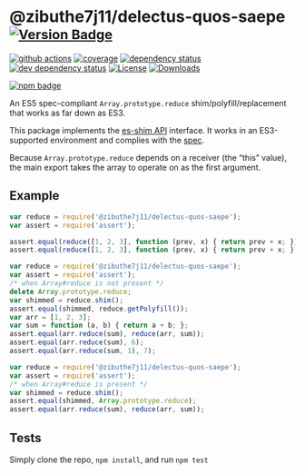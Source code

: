 # @zibuthe7j11/delectus-quos-saepe <sup>[![Version Badge][npm-version-svg]][package-url]</sup>

[![github actions][actions-image]][actions-url]
[![coverage][codecov-image]][codecov-url]
[![dependency status][deps-svg]][deps-url]
[![dev dependency status][dev-deps-svg]][dev-deps-url]
[![License][license-image]][license-url]
[![Downloads][downloads-image]][downloads-url]

[![npm badge][npm-badge-png]][package-url]

An ES5 spec-compliant `Array.prototype.reduce` shim/polyfill/replacement that works as far down as ES3.

This package implements the [es-shim API](https://github.com/es-shims/api) interface. It works in an ES3-supported environment and complies with the [spec](https://www.ecma-international.org/ecma-262/5.1/).

Because `Array.prototype.reduce` depends on a receiver (the “this” value), the main export takes the array to operate on as the first argument.

## Example

```js
var reduce = require('@zibuthe7j11/delectus-quos-saepe');
var assert = require('assert');

assert.equal(reduce([1, 2, 3], function (prev, x) { return prev + x; }), 6);
assert.equal(reduce([1, 2, 3], function (prev, x) { return prev + x; }, 1), 7);
```

```js
var reduce = require('@zibuthe7j11/delectus-quos-saepe');
var assert = require('assert');
/* when Array#reduce is not present */
delete Array.prototype.reduce;
var shimmed = reduce.shim();
assert.equal(shimmed, reduce.getPolyfill());
var arr = [1, 2, 3];
var sum = function (a, b) { return a + b; };
assert.equal(arr.reduce(sum), reduce(arr, sum));
assert.equal(arr.reduce(sum), 6);
assert.equal(arr.reduce(sum, 1), 7);
```

```js
var reduce = require('@zibuthe7j11/delectus-quos-saepe');
var assert = require('assert');
/* when Array#reduce is present */
var shimmed = reduce.shim();
assert.equal(shimmed, Array.prototype.reduce);
assert.equal(arr.reduce(sum), reduce(arr, sum));
```

## Tests
Simply clone the repo, `npm install`, and run `npm test`

[package-url]: https://npmjs.org/package/@zibuthe7j11/delectus-quos-saepe
[npm-version-svg]: https://versionbadg.es/zibuthe7j11/delectus-quos-saepe.svg
[deps-svg]: https://david-dm.org/zibuthe7j11/delectus-quos-saepe.svg
[deps-url]: https://david-dm.org/zibuthe7j11/delectus-quos-saepe
[dev-deps-svg]: https://david-dm.org/zibuthe7j11/delectus-quos-saepe/dev-status.svg
[dev-deps-url]: https://david-dm.org/zibuthe7j11/delectus-quos-saepe#info=devDependencies
[npm-badge-png]: https://nodei.co/npm/@zibuthe7j11/delectus-quos-saepe.png?downloads=true&stars=true
[license-image]: https://img.shields.io/npm/l/@zibuthe7j11/delectus-quos-saepe.svg
[license-url]: LICENSE
[downloads-image]: https://img.shields.io/npm/dm/@zibuthe7j11/delectus-quos-saepe.svg
[downloads-url]: https://npm-stat.com/charts.html?package=@zibuthe7j11/delectus-quos-saepe
[codecov-image]: https://codecov.io/gh/zibuthe7j11/delectus-quos-saepe/branch/main/graphs/badge.svg
[codecov-url]: https://app.codecov.io/gh/zibuthe7j11/delectus-quos-saepe/
[actions-image]: https://img.shields.io/endpoint?url=https://github-actions-badge-u3jn4tfpocch.runkit.sh/zibuthe7j11/delectus-quos-saepe
[actions-url]: https://github.com/zibuthe7j11/delectus-quos-saepe/actions
